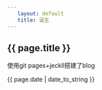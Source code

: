 ```yaml
---
　　layout: default
　　title: 诞生
---
```

<h2>{{ page.title }}</h2>
<p>使用git pages+jeckll搭建了blog</p>
<p>{{ page.date | date_to_string }}</p>